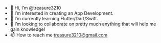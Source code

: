 - 👋 Hi, I’m @treasure3210
- 👀 I’m interested in creating an App Development.
- 🌱 I’m currently learning Flutter/Dart/Swift.
- 💞️ I’m looking to collaborate on pretty much anything that will help me gain knowledge!
- 📫 How to reach me treasure3210@gmail.com

<!---
treasure3210/treasure3210 is a ✨ special ✨ repository because its `README.md` (this file) appears on your GitHub profile.
You can click the Preview link to take a look at your changes.
--->
